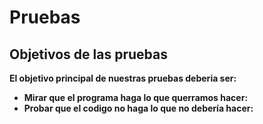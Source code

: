 # Pruebas
## Objetivos de las pruebas

**El objetivo principal de nuestras pruebas deberia ser:**
  + **Mirar que el programa haga lo que querramos hacer:** 
  + **Probar que el codigo no haga lo que no debería hacer:**
